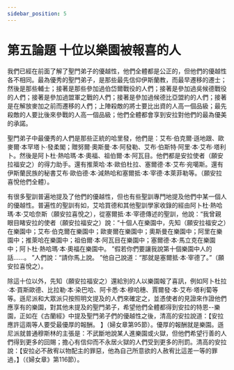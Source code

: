 ```yaml
---
sidebar_position: 5
---
```


# 第五論題 十位以樂園被報喜的人

我們已經在前面了解了聖門弟子的優越性，他們全體都是公正的，但他們的優越性各不相同。最為優秀的聖門弟子，是那些最先信仰伊斯蘭教，而最早遷移的遷士；然後是那些輔士；接著是那些參加過伯岱爾戰役的人們；接著是參加過吳候德戰役的人們；接著是參加過盟軍之戰的人們；接著是參加過候德比亞盟約的人們；接著是在解放麥加之前而遷移的人們；上陣殺敵的將士要比出資的人高一個品級；最先殺敵的人要比後來參戰的人高一個品級；他們全體都會享到安拉對他們的最為優美的承諾。

聖門弟子中最優秀的人們是那些正統的哈里發，他們是：艾布·伯克爾·遜地跟、歐麥爾·本罕塔卜·發柔閣；贈努爾·奧斯曼·本·阿發勒、艾布·伯斯特·阿里·本·艾布·塔利卜。然後是阿卜杜·熱哈瑪·本·奧福、祖伯爾·本·阿瓦目。他們都是安拉使者（願安拉福安之）的得力助手。還有推萊哈·本·歐伯杜拉、塞爾德·本·艾布·宛噶斯。還有伊斯蘭民族的秘書艾布·歐伯德·本·減熱哈和塞爾抵·本·宰德·本萊菲勒等。（願安拉喜悅他們全體）。

有很多聖訓普遍地提及了他們的優越性，但也有些聖訓專門地提及他們中某一個人的優越性。普遍性的聖訓有如，艾哈買德和其他聖訓學家收錄的經由阿卜杜·熱哈瑪·本·艾哈奈斯（願安拉喜悅之），從塞爾抵·本·宰德傳述的聖訓，他說：“我曾親眼目睹安拉的使者（願安拉福安之）說：“十個人在樂園中，先知（願安拉福安之）在樂園中；艾布·伯克爾在樂園中；歐麥爾在樂園中；奧斯曼在樂園中；阿里在樂園中；推萊哈在樂園中；祖伯爾·本·阿瓦目在樂園中；塞爾德·本·馬立克在樂園中；阿卜杜·熱哈瑪·本·奧福在樂園中。 ”假若你們要讓我說第十個樂園中人的話……。 ”人們說：“請你馬上說。 ”他自己說道：“那就是塞爾抵·本·宰德了。”（願安拉喜悅之）。

除這十位以外，先知（願安拉福安之）還給別的人以樂園報了喜訊，例如阿卜杜拉·本·買斯歐德、比拉勒·本·染巴哈、阿卡悉·本·穆哈穗、賈爾發·本·艾布·塔利蔔等等。遜尼派和大眾派只按照明文提及的人們來確定之，並憑使者的見證來作證他們應享有的樂園，對其他未提及的聖門弟子，希望他們全體都得到安拉的特恩--樂園，正如在《古蘭經》中提及聖門弟子們的優越性之後，清高的安拉說道：【安拉應許這兩等人要受最優厚的報酬。 】（婦女章第95節）。優厚的報酬就是樂園。遜尼派就普通穆斯林的主張是：不武斷地說某人進樂園或火獄，但他們希望行善的人們得到更多的回賜；擔心有信仰而不永居火獄的人們受到更多的刑罰。清高的安拉說：【安拉必不赦宥以物配主的罪惡，他為自己所意欲的人赦宥比這差一等的罪過，】（《婦女章》第116節）。